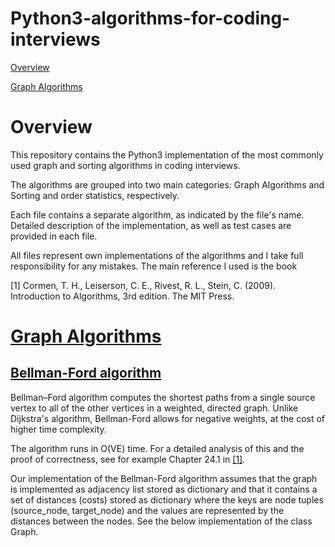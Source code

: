 # Python3-algorithms-for-coding-interviews

[Overview](#overview)

[Graph Algorithms](#graph-algorithms)


# Overview

This repository contains the Python3 implementation of the most commonly used graph and sorting algorithms in coding interviews.

The algorithms are grouped into two main categories: Graph Algorithms and Sorting and order statistics, respectively.

Each file contains a separate algorithm, as indicated by the file's name. Detailed description of the implementation, as well as test cases are provided in each file.

All files represent own implementations of the algorithms and I take full responsibility for any mistakes. The main reference I used is the book 

<a id="1">[1]</a> 
Cormen, T. H., Leiserson, C. E., Rivest, R. L., Stein, C. (2009).
Introduction to Algorithms, 3rd edition.
The MIT Press.

# [Graph Algorithms](../master/Graph%20Algorithms)

## [Bellman-Ford algorithm](../master/Graph%20Algorithms/bellman_ford.py)

Bellman–Ford algorithm computes the shortest paths from a single source vertex to all of the other vertices in a weighted, directed graph. Unlike Dijkstra's algorithm, Bellman-Ford allows for negative weights, at the cost of higher time complexity.

The algorithm runs in O(VE) time. For a detailed analysis of this and the proof of correctness, see for example Chapter 24.1 in [[1]](#1).

Our implementation of the Bellman-Ford algorithm assumes that the graph is implemented as adjacency list stored as dictionary and that it contains a set of distances (costs) stored as dictionary where the keys are node tuples (source_node, target_node) and the values are represented by the distances between the nodes. See the below implementation of the class Graph.






